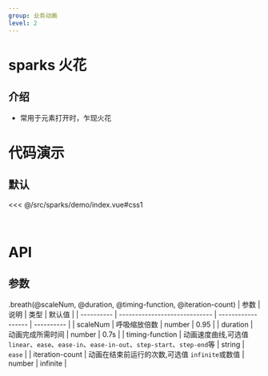 ```yaml
---
group: 业务动画
level: 2
---
```


# sparks 火花

## 介绍
* 常用于元素打开时，乍现火花

# 代码演示

## 默认

<<< @/src/sparks/demo/index.vue#css1

<br />

# API

## 参数
.breath(@scaleNum, @duration, @timing-function, @iteration-count)
| 参数       | 说明                          | 类型               | 默认值     |
| ---------- | ----------------------------- | ------------------ | ---------- |
| scaleNum   | 呼吸缩放倍数                    | number | 0.95 |
| duration       | 动画完成所需时间                 | number           | 0.7s  |
| timing-function       | 动画速度曲线,可选值 `linear`、`ease`、`ease-in`、`ease-in-out`、`step-start`、`step-end`等 | string | `ease`     |
| iteration-count | 动画在结束前运行的次数,可选值 `infinite`或数值     | number | infinite |
<br />